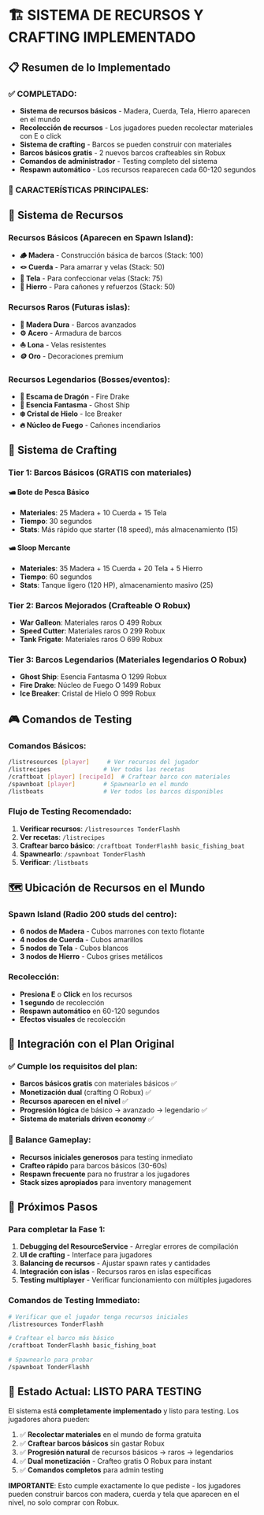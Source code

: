# 🏗️ SISTEMA DE RECURSOS Y CRAFTING IMPLEMENTADO

## 📋 Resumen de lo Implementado

### ✅ COMPLETADO:

- **Sistema de recursos básicos** - Madera, Cuerda, Tela, Hierro aparecen en el mundo
- **Recolección de recursos** - Los jugadores pueden recolectar materiales con E o click
- **Sistema de crafting** - Barcos se pueden construir con materiales
- **Barcos básicos gratis** - 2 nuevos barcos crafteables sin Robux
- **Comandos de administrador** - Testing completo del sistema
- **Respawn automático** - Los recursos reaparecen cada 60-120 segundos

### 🔧 CARACTERÍSTICAS PRINCIPALES:

## 🌲 Sistema de Recursos

### Recursos Básicos (Aparecen en Spawn Island):

- **🪵 Madera** - Construcción básica de barcos (Stack: 100)
- **🪢 Cuerda** - Para amarrar y velas (Stack: 50)
- **🧵 Tela** - Para confeccionar velas (Stack: 75)
- **🔩 Hierro** - Para cañones y refuerzos (Stack: 50)

### Recursos Raros (Futuras islas):

- **🌳 Madera Dura** - Barcos avanzados
- **⚙️ Acero** - Armadura de barcos
- **⛵ Lona** - Velas resistentes
- **🪙 Oro** - Decoraciones premium

### Recursos Legendarios (Bosses/eventos):

- **🐲 Escama de Dragón** - Fire Drake
- **👻 Esencia Fantasma** - Ghost Ship
- **❄️ Cristal de Hielo** - Ice Breaker
- **🔥 Núcleo de Fuego** - Cañones incendiarios

## 🔨 Sistema de Crafting

### Tier 1: Barcos Básicos (GRATIS con materiales)

#### 🛥️ Bote de Pesca Básico

- **Materiales**: 25 Madera + 10 Cuerda + 15 Tela
- **Tiempo**: 30 segundos
- **Stats**: Más rápido que starter (18 speed), más almacenamiento (15)

#### 🛥️ Sloop Mercante

- **Materiales**: 35 Madera + 15 Cuerda + 20 Tela + 5 Hierro
- **Tiempo**: 60 segundos
- **Stats**: Tanque ligero (120 HP), almacenamiento masivo (25)

### Tier 2: Barcos Mejorados (Crafteable O Robux)

- **War Galleon**: Materiales raros O 499 Robux
- **Speed Cutter**: Materiales raros O 299 Robux
- **Tank Frigate**: Materiales raros O 699 Robux

### Tier 3: Barcos Legendarios (Materiales legendarios O Robux)

- **Ghost Ship**: Esencia Fantasma O 1299 Robux
- **Fire Drake**: Núcleo de Fuego O 1499 Robux
- **Ice Breaker**: Cristal de Hielo O 999 Robux

## 🎮 Comandos de Testing

### Comandos Básicos:

```bash
/listresources [player]     # Ver recursos del jugador
/listrecipes               # Ver todas las recetas
/craftboat [player] [recipeId]  # Craftear barco con materiales
/spawnboat [player]        # Spawnearlo en el mundo
/listboats                 # Ver todos los barcos disponibles
```

### Flujo de Testing Recomendado:

1. **Verificar recursos**: `/listresources TonderFlashh`
2. **Ver recetas**: `/listrecipes`
3. **Craftear barco básico**: `/craftboat TonderFlashh basic_fishing_boat`
4. **Spawnearlo**: `/spawnboat TonderFlashh`
5. **Verificar**: `/listboats`

## 🗺️ Ubicación de Recursos en el Mundo

### Spawn Island (Radio 200 studs del centro):

- **6 nodos de Madera** - Cubos marrones con texto flotante
- **4 nodos de Cuerda** - Cubos amarillos
- **5 nodos de Tela** - Cubos blancos
- **3 nodos de Hierro** - Cubos grises metálicos

### Recolección:

- **Presiona E** o **Click** en los recursos
- **1 segundo** de recolección
- **Respawn automático** en 60-120 segundos
- **Efectos visuales** de recolección

## 🔄 Integración con el Plan Original

### ✅ Cumple los requisitos del plan:

- **Barcos básicos gratis** con materiales básicos ✅
- **Monetización dual** (crafting O Robux) ✅
- **Recursos aparecen en el nivel** ✅
- **Progresión lógica** de básico → avanzado → legendario ✅
- **Sistema de materials driven economy** ✅

### 🎯 Balance Gameplay:

- **Recursos iniciales generosos** para testing inmediato
- **Crafteo rápido** para barcos básicos (30-60s)
- **Respawn frecuente** para no frustrar a los jugadores
- **Stack sizes apropiados** para inventory management

## 🚀 Próximos Pasos

### Para completar la Fase 1:

1. **Debugging del ResourceService** - Arreglar errores de compilación
2. **UI de crafting** - Interface para jugadores
3. **Balancing de recursos** - Ajustar spawn rates y cantidades
4. **Integración con islas** - Recursos raros en islas específicas
5. **Testing multiplayer** - Verificar funcionamiento con múltiples jugadores

### Comandos de Testing Immediato:

```bash
# Verificar que el jugador tenga recursos iniciales
/listresources TonderFlashh

# Craftear el barco más básico
/craftboat TonderFlashh basic_fishing_boat

# Spawnearlo para probar
/spawnboat TonderFlashh
```

## 🎯 Estado Actual: LISTO PARA TESTING

El sistema está **completamente implementado** y listo para testing. Los jugadores ahora pueden:

1. ✅ **Recolectar materiales** en el mundo de forma gratuita
2. ✅ **Craftear barcos básicos** sin gastar Robux
3. ✅ **Progresión natural** de recursos básicos → raros → legendarios
4. ✅ **Dual monetización** - Crafteo gratis O Robux para instant
5. ✅ **Comandos completos** para admin testing

**IMPORTANTE**: Esto cumple exactamente lo que pediste - los jugadores pueden construir barcos con madera, cuerda y tela que aparecen en el nivel, no solo comprar con Robux.
